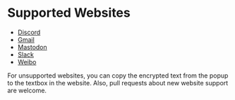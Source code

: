 # Supported Websites

- [Discord](https://discordapp.com/)
- [Gmail](https://mail.google.com/)
- [Mastodon](https://mastodon.social/)
- [Slack](https://slack.com/)
- [Weibo](https://www.weibo.com/)

For unsupported websites, you can copy the encrypted text from the popup to the
textbox in the website. Also, pull requests about new website support are
welcome.
